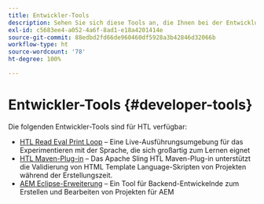```yaml
---
title: Entwickler-Tools
description: Sehen Sie sich diese Tools an, die Ihnen bei der Entwicklung in HTL helfen.
exl-id: c5683ee4-a052-4a6f-8ad1-e18a4201414e
source-git-commit: 88edbd2fd66de960460df5928a3b42846d32066b
workflow-type: ht
source-wordcount: '78'
ht-degree: 100%

---
```



# Entwickler-Tools {#developer-tools}

Die folgenden Entwickler-Tools sind für HTL verfügbar:

* [HTL Read Eval Print Loop](https://github.com/adobe/aem-htl-repl) – Eine Live-Ausführungsumgebung für das Experimentieren mit der Sprache, die sich großartig zum Lernen eignet
* [HTL Maven-Plug-in](https://sling.apache.org/components/htl-maven-plugin/) – Das Apache Sling HTL Maven-Plug-in unterstützt die Validierung von HTML Template Language-Skripten von Projekten während der Erstellungszeit.
* [AEM Eclipse-Erweiterung](https://experienceleague.adobe.com/docs/experience-manager-cloud-service/content/implementing/developer-tools/eclipse.html?lang=de) – Ein Tool für Backend-Entwickelnde zum Erstellen und Bearbeiten von Projekten für AEM

